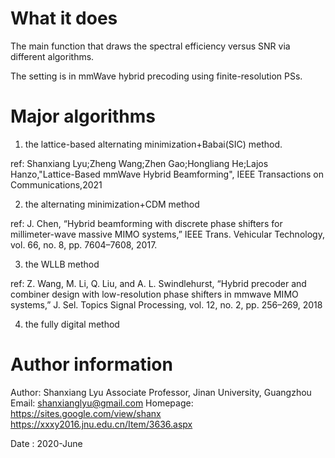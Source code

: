 # What it does
The main function that draws the spectral efficiency versus SNR via
different algorithms.

The setting is in mmWave hybrid precoding using finite-resolution PSs.

# Major algorithms
1. the lattice-based alternating minimization+Babai(SIC) method.
 
 ref: Shanxiang Lyu;Zheng Wang;Zhen Gao;Hongliang He;Lajos Hanzo,"Lattice-Based mmWave Hybrid Beamforming", IEEE Transactions on Communications,2021

2. the alternating minimization+CDM method 

 ref: J. Chen, “Hybrid beamforming with discrete phase shifters for millimeter-wave massive MIMO systems,” IEEE Trans. Vehicular Technology, vol. 66, no. 8, pp. 7604–7608, 2017.

3. the WLLB method 

 ref: Z. Wang, M. Li, Q. Liu, and A. L. Swindlehurst, “Hybrid precoder and combiner design with low-resolution phase shifters in mmwave MIMO systems,” J. Sel. Topics Signal Processing, vol. 12, no. 2, pp. 256–269, 2018

4. the fully digital method

# Author information
Author: Shanxiang Lyu
Associate Professor, Jinan University, Guangzhou
Email: shanxianglyu@gmail.com
Homepage: https://sites.google.com/view/shanx
https://xxxy2016.jnu.edu.cn/Item/3636.aspx

Date    : 2020-June
